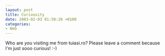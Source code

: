 ```yaml
---
layout: post
title: Curiousity
date: 2003-02-03 01:50:20 +0100
categories:
- Web
---
```

<p>Who are <i>you</i> visiting me from tuiasi.ro? Please leave a comment because I'm just sooo curious! :-)</p>
